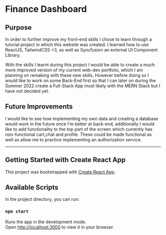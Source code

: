 # Finance Dashboard 

## Purpose
In order to further improve my front-end skills I chose to learn through a tutorial project in which this website was created. I learned how to use ReactJS, TailwindCSS <3, as well as Syncfusion an external UI Component Library. 

With the skills I learnt during this project I would be able to create a much more improved version of my current web-dev portfolio, which I am planning on remaking with these new skills. However before doing so I would like to work on some Back-End first so that I can later on during the Summer 2022 create a Full-Stack App most likely with the MERN Stack but I have not decided yet.

## Future Improvements

I would like to see how implementing my own data and creating a database would work in the future once I'm better at back-end, additionally I would like to add functionality to the top part of the screen which currently has non-functional cart,chat and profile. These could be made functional as well as allow me to practice implementing an authorization service.











----------------------------------------------------------------------------------------------------------------------------
## Getting Started with Create React App

This project was bootstrapped with [Create React App](https://github.com/facebook/create-react-app).

## Available Scripts

In the project directory, you can run:

### `npm start`

Runs the app in the development mode.\
Open [http://localhost:3000](http://localhost:3000) to view it in your browser.
